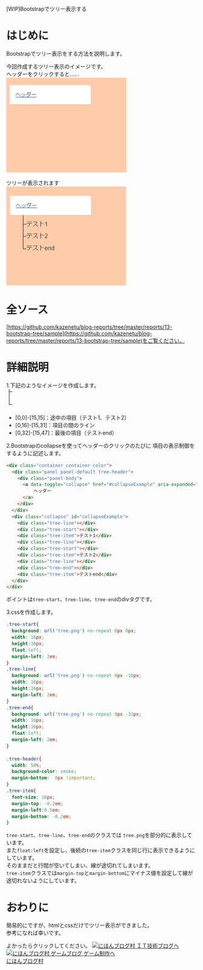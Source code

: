 [WIP]Bootstrapでツリー表示する

# はじめに
Bootstrapでツリー表示をする方法を説明します。

今回作成するツリー表示のイメージです。  
ヘッダーをクリックすると……  
![縮小した状態](close.PNG)  

ツリーが表示されます  
![展開した状態](open.PNG)  

# 全ソース
[https://github.com/kazenetu/blog-reports/tree/master/reports/13-bootstrap-tree/sample](https://github.com/kazenetu/blog-reports/tree/master/reports/13-bootstrap-tree/sample)をご覧ください。  


# 詳細説明

1.下記のようなイメージを作成します。  
![ツリーイメージ](sample/tree.png)  
 + [0,0]-[15,15]：途中の項目（テスト1、テスト2）  
 + [0,16]-[15,31]：項目の間のライン  
 + [0,32]-[15,47]：最後の項目（テストend）

2.Bootstrapのcollapseを使ってヘッダーのクリックのたびに
項目の表示制御をするように記述します。  

``` html
<div class="container container-color">
  <div class="panel panel-default tree-header">
    <div class="panel-body">
      <a data-toggle="collapse" href="#collapseExample" aria-expanded="true" aria-controls="collapseExample">
          ヘッダー
      </a>
    </div>
  </div>
  <div class="collapse" id="collapseExample">
    <div class="tree-line"></div>
    <div class="tree-start"></div>
    <div class="tree-item">テスト1</div>
    <div class="tree-line"></div>
    <div class="tree-start"></div>
    <div class="tree-item">テスト2</div>
    <div class="tree-line"></div>
    <div class="tree-end"></div>
    <div class="tree-item">テストend</div>
  </div>
</div>
```
ポイントは`tree-start`、`tree-line`、`tree-end`のdivタグです。  

3.cssを作成します。

``` css
.tree-start{
  background: url('tree.png') no-repeat 0px 0px;
  width: 16px;
  height:16px;
  float:left;
  margin-left: 2em;
}
.tree-line{
  background: url('tree.png') no-repeat 0px -16px;
  width: 16px;
  height:16px;
  margin-left: 2em;
}
.tree-end{
  background: url('tree.png') no-repeat 0px -32px;
  width: 16px;
  height:16px;
  float:left;
  margin-left: 2em;
}

.tree-header{
  width: 50%;
  background-color: smoke;
  margin-bottom:  0px !important;
}
.tree-item{
  font-size: 16px;
  margin-top: -0.2em;
  margin-left:0.5em;
  margin-bottom: -0.2em;
}
```
`tree-start`、`tree-line`、`tree-end`のクラスでは
`tree.png`を部分的に表示しています。  
また`float:left`を設定し、後続の`tree-item`クラスを同じ行に表示できるようにしています。  
そのままだと行間が空いてしまい、線が途切れてしまいます。  
`tree-item`クラスでは`margin-top`と`margin-bottom`にマイナス値を設定して線が途切れないようにしています。  


# おわりに
簡易的にですが、htmlとcssだけでツリー表示ができました。  
参考になれば幸いです。


よかったらクリックしてください。
<a href="http://it.blogmura.com/"><img src="http://it.blogmura.com/img/it88_31.gif" width="88" height="31" border="0" alt="にほんブログ村 ＩＴ技術ブログへ" /></a>
<a href="http://game.blogmura.com/game_work/"><img src="http://game.blogmura.com/game_work/img/game_work88_31.gif" width="88" height="31" border="0" alt="にほんブログ村 ゲームブログ ゲーム制作へ" /></a><br /><a href="http://game.blogmura.com/game_work/">にほんブログ村</a>
